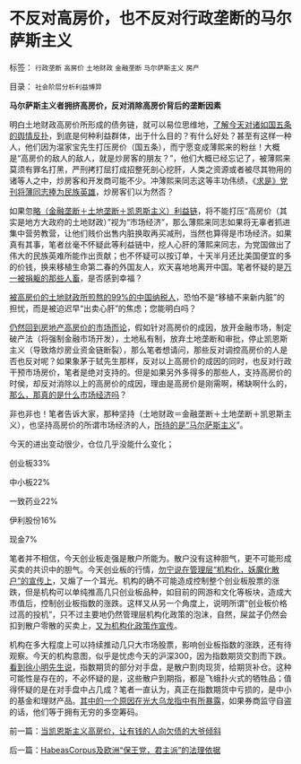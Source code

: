 # 不反对高房价，也不反对行政垄断的马尔萨斯主义

标签： `行政垄断` `高房价` `土地财政` `金融垄断` `马尔萨斯主义` `房产` 

目录： `社会阶层分析利益博羿`

**马尔萨斯主义者拥挤高房价，反对消除高房价背后的垄断因素**

明白土地财政高房价所形成的债务链，就可以易位思维地，[了解今天对诸如国五条的舆情反扑](../../../2013/3/4/对国五条的民粹反扑，是对政策意志的考验.md)，到底是何种利益群体，出于什么目的？有什么好处？甚至有这样一种人，他们因为温家宝先生打压房价（国五条），而宁愿变成薄熙来的粉丝！大概是“高房价的敌人的敌人，就是炒房客的朋友？”，他们大概已经忘记了，被薄熙来莫须有罪名打黑，严刑拷打屈打成招整死剖心挖肝，人类之资源或者被尽其物用的诸等人之中，炒房客和开发商可能不少。冲薄熙来同志这等丰功伟绩，《[求是》党刊将薄同志捧为民族英雄](../../../2012/6/8/“出发点是好的”“为民生做了事”都不是辩护理由；.md)，炒房客们以为然否？

如果忽[略（金融垄断＋土地垄断＋凯恩斯主义）利益链](../../../2013/9/14/土地财政的高房价中的坏帐链条的堰塞湖.md)，将不能打压“高房价（其实是地方大政府的土地财政）”视为“市场经济”，那么薄熙来同志如果将无辜者抓进集中营劳教营，让他们贱价出售内脏换取再买减刑，当然也算得是市场经济。如果真有其事，笔者丝毫不怀疑此等利益链中，挖人心肝的薄熙来同志，为党国做出了伟大的民族英难所能作出贡献；也不怀疑可以按订单，十天半月还比美国便宜的多的价钱，换来移植生命第二春的外国友人，欢天喜地地离开中国。笔者怀疑的是[万一被捐躯的那些人畜](../../../2009/11/19/人权完整性和器官移植.md)，是否感到幸福？



[被高房价的土地财政所煎熬的99%的中国纳税人](../../../2013/3/4/炒房客需要理解纳税人的焦虑：三驾马车是不归路！.md)，恐怕不是“移植不来新内脏”的担忧，而是被迫迟早“出卖心肝”的焦虑；您能明白吗？



[仍然回到房地产高房价的市场而论](../../../2013/9/15/大政府经高房价到大萧条——&gt;通往奴役之路.md)，假如针对高房价的成因，放开金融市场，制定破产法（将强制金融市场开发），土地私有制，放弃土地垄断和审批，停止凯恩斯主义（导致烙炒房业资金链断裂），那么笔者想请问，那些反对调控高房价的人是否也反对呢？如果象茅于轼先生那样，反对以上高房价的成因的同时，也反对行政干预市场房价，笔者是绝对支持的。但是如果另外多得多的那些人，支持高房价的时侯，却反对消除以上的高房价的成因，理由是高房价是刚需啊，稀缺啊什么的，[那么，那真的是什么市场经济吗](../../../2013/8/24/高房价中体现的社会主义信仰的泡沫，经济如何被毁灭的问题.md)？

非也非也！笔者告诉大家，那种坚持（土地财政＝金融垄断＋土地垄断＋凯恩斯主义），也坚持高房价的所谓市场经济的人，[所持的是“马尔萨斯主义](../../../2013/6/26/马尔萨斯主义＝封建＝(共产主义＋短缺)＝(民粹＋短缺).md)”。

今天的进出变动很少，仓位几乎没能什么变化；

创业板33%

中小板22%

一致药业22%

伊利股份16%

现金7%

笔者并不相信，今天创业板走强是散户所能为。散户没有这种胆气，更不可能形成买卖的共识中的胆气。今天创业板的行情，[勿宁说在管理层“机构化，妖魔化散户”的宣传上](../../../2013/6/20/只有行政垄断的机构化，指数期货才能清一色做空；.md)，又煽了一个耳光。机构的确不可能造成控制整个创业板股票的涨跌，但是机构可以单纯推高几只创业板品种，如目前的网游和文化等板块，造成大市值后，控制创业板指数的涨跌。这样又从另一个角度上，说明所谓“创业板价格过高的投机”，只不过主要地仍然管理层机构化政策的泡沫，自然，屎盆子仍然会扣到散户零散的买卖上，[又为机构化政策作宣传](../../../2012/12/20/股票市场的消费者是谁？机构化为何恶毒？.md)。

机构在多大程度上可以持续推动几只大市场股票，影响创业板指数的涨跌，还有待观察。今天的机构意图，似乎是忧虑今天的沪深300，因为指数期货交割而下跌。[看到徐小明先生说](../../../2013/7/9/接近真相的徐小明先生仍存的误区.md)，指数期货的部分对手盘，是散户割肉现货，给期货补仓。这种可能性是存在的，不必怀疑的是，这些散户到期指，都是飞蛾扑火式的牺牲品；值得怀疑的是在对手盘中占几成？笔者一直认为，真正在指数期货中亏损的，是中小的基金和理财产品。[其中的一个原因在光大乌龙指中有所暴露](../../../2013/8/21/光大事件的脉冲图像和细节，被锁定的李天一案的预期司法腐败.md)，如果券商监守自盗的话，他们等于拥有无穷的多空筹码。



前一篇：[当凯恩斯主义高房价，让有钱的人向欠债的大爷倾斜](../../../2013/9/16/当凯恩斯主义高房价，让有钱的人向欠债的大爷倾斜.md)

后一篇：[HabeasCorpus及欧洲“保王党，君主派”的法理依据](../../../2013/9/17/HabeasCorpus及欧洲“保王党，君主派”的法理依据.md)